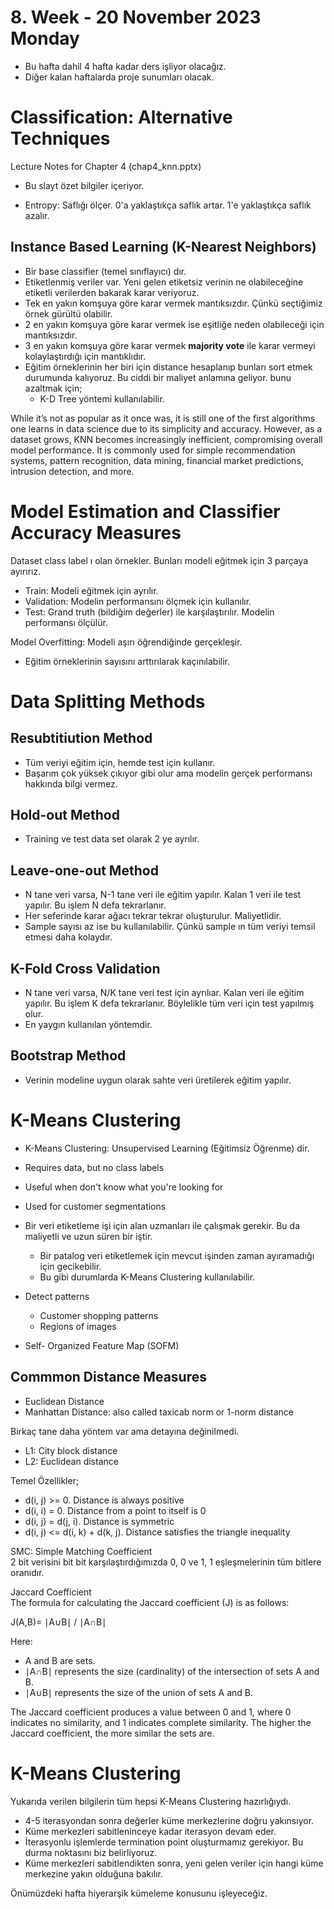 # 8. Week - 20 November 2023 Monday
* Bu hafta dahil 4 hafta kadar ders işliyor olacağız.
* Diğer kalan haftalarda proje sunumları olacak.

# Classification: Alternative Techniques

Lecture Notes for Chapter 4 (chap4_knn.pptx)
* Bu slayt özet bilgiler içeriyor.

* Entropy: Saflığı ölçer. 0'a yaklaştıkça saflık artar. 1'e yaklaştıkça saflık azalır.


## Instance Based Learning (K-Nearest Neighbors)
* Bir base classifier (temel sınıflayıcı) dır.
* Etiketlenmiş veriler var. Yeni gelen etiketsiz verinin ne olabileceğine etiketli verilerden bakarak karar veriyoruz.
* Tek en yakın komşuya göre karar vermek mantıksızdır. Çünkü seçtiğimiz örnek gürültü olabilir.
* 2 en yakın komşuya göre karar vermek ise eşitliğe neden olabileceği için mantıksızdır.
* 3 en yakın komşuya göre karar vermek **majority vote** ile karar vermeyi kolaylaştırdığı için mantıklıdır.
* Eğitim örneklerinin her biri için distance hesaplanıp bunları sort etmek durumunda kalıyoruz. Bu ciddi bir maliyet anlamına geliyor. bunu azaltmak için; 
  * K-D Tree yöntemi kullanılabilir.

While it’s not as popular as it once was, it is still one of the first algorithms one learns in data science due to its simplicity and accuracy. However, as a dataset grows, KNN becomes increasingly inefficient, compromising overall model performance. It is commonly used for simple recommendation systems, pattern recognition, data mining, financial market predictions, intrusion detection, and more. 

# Model Estimation and Classifier Accuracy Measures
Dataset class label ı olan örnekler. Bunları modeli eğitmek için 3 parçaya ayırırız.
* Train: Modeli eğitmek için ayrılır.
* Validation: Modelin performansını ölçmek için kullanılır. 
* Test: Grand truth (bildiğim değerler) ile karşılaştırılır. Modelin performansı ölçülür.

Model Overfitting: Modeli aşırı öğrendiğinde gerçekleşir.
* Eğitim örneklerinin sayısını arttırılarak kaçınılabilir.


# Data Splitting Methods

## Resubtitiution Method
* Tüm veriyi eğitim için, hemde test için kullanır.
* Başarım çok yüksek çıkıyor gibi olur ama modelin gerçek performansı hakkında bilgi vermez.

## Hold-out Method
* Training ve test data set olarak 2 ye ayrılır.

## Leave-one-out Method
* N tane veri varsa, N-1 tane veri ile eğitim yapılır. Kalan 1 veri ile test yapılır. Bu işlem N defa tekrarlanır.
* Her seferinde karar ağacı tekrar tekrar oluşturulur. Maliyetlidir.
* Sample sayısı az ise bu kullanılabilir. Çünkü sample ın tüm veriyi temsil etmesi daha kolaydır.

## K-Fold Cross Validation
* N tane veri varsa, N/K tane veri test için ayrılıar. Kalan veri ile eğitim yapılır. Bu işlem K defa tekrarlanır. Böylelikle tüm veri için test yapılmış olur.
* En yaygın kullanılan yöntemdir.

## Bootstrap Method
* Verinin modeline uygun olarak sahte veri üretilerek eğitim yapılır.

# K-Means Clustering

* K-Means Clustering: Unsupervised Learning (Eğitimsiz Öğrenme) dir.
* Requires data, but no class labels
* Useful when don't know what you're looking for
* Used for customer segmentations
* Bir veri etiketleme işi için alan uzmanları ile çalışmak gerekir. Bu da maliyetli ve uzun süren bir iştir.
  * Bir patalog veri etiketlemek için mevcut işinden zaman ayıramadığı için gecikebilir.
  * Bu gibi durumlarda K-Means Clustering kullanılabilir.

* Detect patterns
  * Customer shopping patterns
  * Regions of images

* Self- Organized Feature Map (SOFM)

## Commmon Distance Measures
* Euclidean Distance
* Manhattan Distance: also called taxicab norm or 1-norm distance

Birkaç tane daha yöntem var ama detayına değinilmedi.
* L1: City block distance
* L2: Euclidean distance

Temel Özellikler;  
* d(i, j) >= 0. Distance is always positive
* d(i, i) = 0. Distance from a point to itself is 0
* d(i, j) = d(j, i). Distance is symmetric
* d(i, j) <= d(i, k) + d(k, j). Distance satisfies the triangle inequality

SMC: Simple Matching Coefficient  
2 bit verisini bit bit karşılaştırdığımızda 0, 0 ve 1, 1 eşleşmelerinin tüm bitlere oranıdır.

Jaccard Coefficient  
The formula for calculating the Jaccard coefficient (J) is as follows:

J(A,B)= ∣A∪B∣ / ∣A∩B∣

Here:

* A and B are sets.
* ∣A∩B∣ represents the size (cardinality) of the intersection of sets A and B.
* ∣A∪B∣ represents the size of the union of sets A and B.

The Jaccard coefficient produces a value between 0 and 1, where 0 indicates no similarity, and 1 indicates complete similarity. The higher the Jaccard coefficient, the more similar the sets are.

# K-Means Clustering
Yukarıda verilen bilgilerin tüm hepsi K-Means Clustering hazırlığıydı.
* 4-5 iterasyondan sonra değerler küme merkezlerine doğru yakınsıyor.
* Küme merkezleri sabitleninceye kadar iterasyon devam eder.
* İterasyonlu işlemlerde termination point oluşturmamız gerekiyor. Bu durma noktasını biz belirliyoruz.
* Küme merkezleri sabitlendikten sonra, yeni gelen veriler için hangi küme merkezine yakın olduğuna bakılır.

Önümüzdeki hafta hiyerarşik kümeleme konusunu işleyeceğiz.

